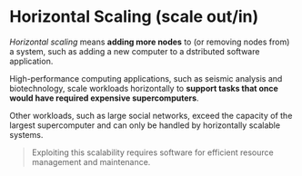 # Horizontal Scaling (scale out/in)

*Horizontal scaling* means **adding more nodes** to (or removing nodes from) a system, such as adding a new computer to a dstributed software application.

High-performance computing applications, such as seismic analysis and biotechnology, scale workloads horizontally to **support tasks that once would have required expensive supercomputers**.

Other workloads, such as large social networks, exceed the capacity of the largest supercomputer and can only be handled by horizontally scalable systems.

> Exploiting this scalability requires software for efficient resource management and maintenance.
